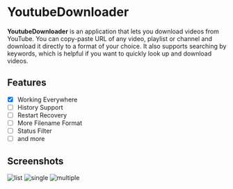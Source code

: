 # YoutubeDownloader


**YoutubeDownloader** is an application that lets you download videos from YouTube.
You can copy-paste URL of any video, playlist or channel and download it directly to a format of your choice.
It also supports searching by keywords, which is helpful if you want to quickly look up and download videos.

## Features

- [x] Working Everywhere
- [ ] History Support
- [ ] Restart Recovery
- [ ] More Filename Format
- [ ] Status Filter
- [ ] and more

## Screenshots

![list](.assets/list.png)
![single](.assets/single.png)
![multiple](.assets/multiple.png)
